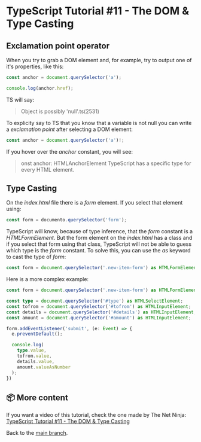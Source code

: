 # TypeScript Tutorial #11 - The DOM & Type Casting

## Exclamation point operator
When you try to grab a DOM element and, for example, try to output one of it's properties, like this:
```ts
const anchor = document.querySelector('a');

console.log(anchor.href);
```
TS will say:
>Object is possibly 'null'.ts(2531)

To explicity say to TS that you know that a variable is not null you can write a <i>exclamation point</i> after selecting a DOM element:
```ts
const anchor = document.querySelector('a')!;
```
If you hover over the <i>anchor</i> constant, you will see:
>onst anchor: HTMLAnchorElement
TypeScript has a specific type for every HTML element.

## Type Casting 
On the <i>index.html</i> file there is a <i>form</i> element. If you select that element using:
```ts
const form = documento.querySelector('form');
```
TypeScript will know, because of type inference, that the <i>form</i> constant is a <i>HTMLFormElement</i>. But the form element on the <i>index.html</i> has a class and if you select that form using that class, TypeScript will not be able to guess which type is the <i>form</i> constant.
To solve this, you can use the <i>as</i> keyword to cast the type of <i>form</i>:
```ts
const form = document.querySelector('.new-item-form') as HTMLFormElement;
```
Here is a more complex example:
```ts
const form = document.querySelector('.new-item-form') as HTMLFormElement;

const type = document.querySelector('#type') as HTMLSelectElement;
const tofrom = document.querySelector('#tofrom') as HTMLInputElement;
const details = document.querySelector('#details') as HTMLInputElement;
const amount = document.querySelector('#amount') as HTMLInputElement;

form.addEventListener('submit', (e: Event) => {
  e.preventDefault();

  console.log(
    type.value,
    tofrom.value,
    details.value,
    amount.valueAsNumber
  );
})

```

## 📦 More content

If you want a video of this tutorial, check the one made by The Net Ninja: [TypeScript Tutorial #11 - The DOM & Type Casting](https://www.youtube.com/watch?v=hcuKd-Q_tP8&list=PL4cUxeGkcC9gUgr39Q_yD6v-bSyMwKPUI&index=11)

Back to the [main branch](https://github.com/Henrique-Peixoto/typescript-the-net-ninja).
